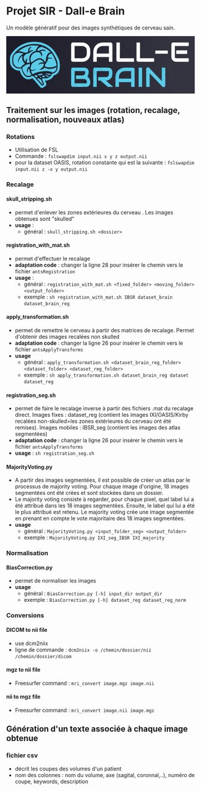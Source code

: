 # Projet SIR - Dall-e Brain

Un modèle génératif pour des images synthétiques de cerveau sain.

![alt text](logo.png)

## Traitement sur les images (rotation, recalage, normalisation, nouveaux atlas)

### Rotations
- Utilisation de FSL 
- Commande : `fslswapdim input.nii x y z output.nii`
- pour la dataset OASIS, rotation constante qui est la suivante : `fslswapdim input.nii z -x y output.nii`

### Recalage

#### skull_stripping.sh
- permet d'enlever les zones extérieures du cerveau . Les images obtenues sont "skulled"
- **usage** :
	- général : `skull_stripping.sh <dossier>`

#### registration_with_mat.sh
- permet d'effectuer le recalage
- **adaptation code** : changer la ligne 28 pour insérer le chemin vers le fichier `antsRegistration` 
- **usage** : 
	- général : `registration_with_mat.sh <fixed_folder> <moving_folder> <output_folder>`
	- exemple : `sh registration_with_mat.sh IBSR dataset_brain dataset_brain_reg`

#### apply_transformation.sh  
- permet de remettre le cerveau à partir des matrices de recalage. Permet d'obtenir des images recalées non skulled
- **adaptation code** : changer la ligne 26 pour insérer le chemin vers le fichier `antsApplyTransforms`
- **usage** 
	- général : `apply_transformation.sh <dataset_brain_reg_folder> <dataset_folder> <dataset_reg_folder>`
	- exemple : `sh apply_transformation.sh dataset_brain_reg dataset dataset_reg`

#### registration_seg.sh
- permet de faire le recalage inverse à partir des fichiers .mat du recalage direct. Images fixes : dataset_reg (contient les images IXI/OASIS/Kirby recalées non-skulled=les zones extérieures du cerveau ont été remises). Images mobiles : IBSR_seg (contient les images des atlas segmentées)
- **adaptation code** : changer la ligne 26 pour insérer le chemin vers le fichier `antsApplyTransforms`
- **usage** : `sh registration_seg.sh`

#### MajorityVoting.py
- A partir des images segmentées, il est possible de créer un atlas par le processus de majority voting. Pour chaque image d'origine, 18 images segmentées ont été crées et sont stockées dans un dossier.
- Le majority voting consiste à regarder, pour chaque pixel, quel label lui a été attribué dans les 18 images segmentées. Ensuite, le label qui lui a été le plus attribué est retenu. Le majority voting crée une image segmentée en prenant en compte le vote majoritaire des 18 images segmentées. 
- **usage**
	- général : `MajorityVoting.py <input_folder_seg> <output_folder>`
	- exemple : `MajorityVoting.py IXI_seg_IBSR IXI_majority`

### Normalisation
#### BiasCorrection.py
- permet de normaliser les images
- **usage**
	- général : `BiasCorrection.py [-h] input_dir output_dir`
	- exemple : `BiasCorrection.py [-h] dataset_reg dataset_reg_norm`

### Conversions

#### DICOM to nii file
- use dcm2niix
- ligne de commande : `dcm2niix -o /chemin/dossier/nii /chemin/dossier/dicom`

#### mgz to nii file
- Freesurfer command : `mri_convert image.mgz image.nii`

#### nii to mgz file
- Freesurfer command : `mri_convert image.nii image.mgz`

## Génération d'un texte associée à chaque image obtenue

### fichier csv
- décrit les coupes des volumes d'un patient
- nom des colonnes : nom du volume, axe (sagital, coronnal,..), numéro de coupe, keywords, description
